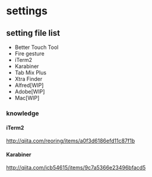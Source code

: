 # settings

## setting file list

* Better Touch Tool
* Fire gesture
* iTerm2
* Karabiner
* Tab Mix Plus
* Xtra Finder
* Alfred[WIP]
* Adobe[WIP]
* Mac[WIP]


### knowledge

#### iTerm2

http://qiita.com/reoring/items/a0f3d6186efd11c87f1b

#### Karabiner

http://qiita.com/icb54615/items/9c7a5366e23496bfacd5